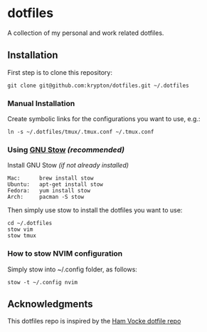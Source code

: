 dotfiles
========

A collection of my personal and work related dotfiles. 

Installation
------------
First step is to clone this repository:

    git clone git@github.com:krypton/dotfiles.git ~/.dotfiles

### Manual Installation
Create symbolic links for the configurations you want to use, e.g.:

    ln -s ~/.dotfiles/tmux/.tmux.conf ~/.tmux.conf


### Using [GNU Stow](https://www.gnu.org/software/stow/) _(recommended)_
Install GNU Stow _(if not already installed)_

    Mac:      brew install stow
    Ubuntu:   apt-get install stow
    Fedora:   yum install stow
    Arch:     pacman -S stow

Then simply use stow to install the dotfiles you want to use:

    cd ~/.dotfiles
    stow vim
    stow tmux

### How to stow NVIM configuration
Simply stow into ~/.config folder, as follows:

    stow -t ~/.config nvim

Acknowledgments
---------------

This dotfiles repo is inspired by the [Ham Vocke dotfile repo](https://github.com/hamvocke/dotfiles)
